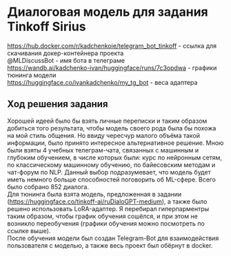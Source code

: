 # Диалоговая модель для задания Tinkoff Sirius

https://hub.docker.com/r/kadchenkoie/telegram_bot_tinkoff - ссылка для скачивания докер-контейнера проекта <br />
@MLDiscussBot - имя бота в телеграме <br />
https://wandb.ai/kadchenko-ivan/huggingface/runs/7c3opdwa - графики тюнинга модели <br />
https://huggingface.co/ivankadchenko/my_tg_bot - веса адаптера <br />

## Ход решения задания
Хорошей идеей было бы взять личные переписки и таким образом добиться того результата, чтобы модель своего рода была бы похожа на мой стиль общения. Но ввиду чересчур малого объёма такой информации, было принято интересное альтернативное решение. Мною были взяты 4 учебных телеграм-чата, связанных с машинным и глубоким обучением, в числе которых были: курс по нейронным сетям, по классическому машинному обучению, по байесовским методам и чат-форум по NLP. Данный выбор подразумевает, что модель будет иметь немного больше способностей поговорить об ML-сфере. Всего было собрано 852 диалога. <br />
Для тюнинга была взята модель, предложенная в задании (https://huggingface.co/tinkoff-ai/ruDialoGPT-medium), а также было решено использовать LoRA-адаптер. Я перебирал гиперпарментры таким образом, чтобы график обучения сошёлся, и при этом не возникло переобучения (графики обучения можно посмотреть по ссылке выше). <br />
После обучения модели был создан Telegram-Bot для взаимодействия пользователя с моделью, а также весь проект был обёрнут в docker.

